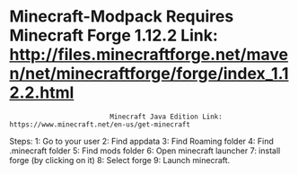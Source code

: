 # Minecraft-Modpack Requires Minecraft Forge 1.12.2 Link: http://files.minecraftforge.net/maven/net/minecraftforge/forge/index_1.12.2.html
                             Minecraft Java Edition Link: https://www.minecraft.net/en-us/get-minecraft

Steps:
1: Go to your user
2: Find appdata
3: Find Roaming folder
4: Find .minecraft folder
5: Find mods folder
6: Open minecraft launcher
7: install forge (by clicking on it)
8: Select forge
9: Launch minecraft.
